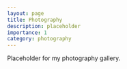 ```yaml
---
layout: page
title: Photography
description: placeholder
importance: 1
category: photography
---
```


Placeholder for my photography gallery.
